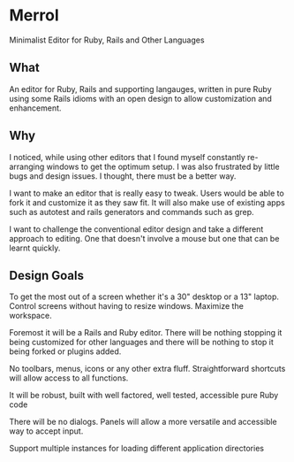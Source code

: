 Merrol
======
Minimalist Editor for Ruby, Rails and Other Languages

What
----------------------------------
An editor for Ruby, Rails and supporting langauges, written in pure Ruby using some Rails idioms with an open design to allow customization and enhancement.

Why
----------------------------------
I noticed, while using other editors that I found myself constantly re-arranging windows to get the optimum setup. I was also frustrated by little bugs and design issues. I thought, there must be a better way.

I want to make an editor that is really easy to tweak. Users would be able to fork it and customize it as they saw fit. It will also make use of existing apps such as autotest and rails generators and commands such as grep.

I want to challenge the conventional editor design and take a different approach to editing. One that doesn't involve a mouse but one that can be learnt quickly.

Design Goals
----------------------------------
To get the most out of a screen whether it's a 30" desktop or a 13" laptop. Control screens without having to resize windows. Maximize the workspace.

Foremost it will be a Rails and Ruby editor. There will be nothing stopping it being customized for other languages and there will be nothing to stop it being forked or plugins added.

No toolbars, menus, icons or any other extra fluff. Straightforward shortcuts will allow access to all functions.

It will be robust, built with well factored, well tested, accessible pure Ruby code

There will be no dialogs. Panels will allow a more versatile and accessible way to accept input.

Support multiple instances for loading different application directories

